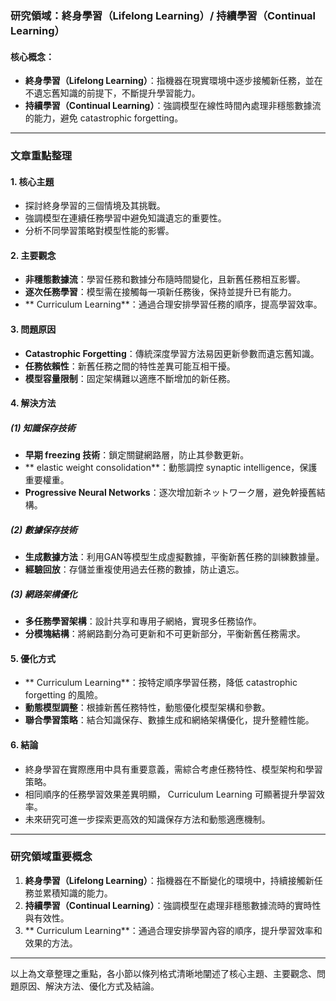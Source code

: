 ### 研究領域：終身學習（Lifelong Learning）/ 持續學習（Continual Learning）

#### 核心概念：
- **終身學習（Lifelong Learning）**：指機器在現實環境中逐步接觸新任務，並在不遺忘舊知識的前提下，不斷提升學習能力。
- **持續學習（Continual Learning）**：強調模型在線性時間內處理非穩態數據流的能力，避免 catastrophic forgetting。

---

### 文章重點整理

#### 1. 核心主題
- 探討終身學習的三個情境及其挑戰。
- 強調模型在連續任務學習中避免知識遺忘的重要性。
- 分析不同學習策略對模型性能的影響。

#### 2. 主要觀念
- **非穩態數據流**：學習任務和數據分布隨時間變化，且新舊任務相互影響。
- **逐次任務學習**：模型需在接觸每一項新任務後，保持並提升已有能力。
- ** Curriculum Learning**：通過合理安排學習任務的順序，提高學習效率。

#### 3. 問題原因
- **Catastrophic Forgetting**：傳統深度學習方法易因更新參數而遺忘舊知識。
- **任務依賴性**：新舊任務之間的特性差異可能互相干擾。
- **模型容量限制**：固定架構難以適應不斷增加的新任務。

#### 4. 解決方法
##### (1) 知識保存技術
- **早期 freezing 技術**：鎖定關鍵網路層，防止其參數更新。
- ** elastic weight consolidation**：動態調控 synaptic intelligence，保護重要權重。
- **Progressive Neural Networks**：逐次增加新ネットワーク層，避免幹擾舊結構。

##### (2) 數據保存技術
- **生成數據方法**：利用GAN等模型生成虛擬數據，平衡新舊任務的訓練數據量。
- **經驗回放**：存儲並重複使用過去任務的數據，防止遺忘。

##### (3) 網路架構優化
- **多任務學習架構**：設計共享和專用子網絡，實現多任務協作。
- **分模塊結構**：將網路劃分為可更新和不可更新部分，平衡新舊任務需求。

#### 5. 優化方式
- ** Curriculum Learning**：按特定順序學習任務，降低 catastrophic forgetting 的風險。
- **動態模型調整**：根據新舊任務特性，動態優化模型架構和參數。
- **聯合學習策略**：結合知識保存、數據生成和網絡架構優化，提升整體性能。

#### 6. 結論
- 終身學習在實際應用中具有重要意義，需綜合考慮任務特性、模型架枸和學習策略。
- 相同順序的任務學習效果差異明顯， Curriculum Learning 可顯著提升學習效率。
- 未來研究可進一步探索更高效的知識保存方法和動態適應機制。

---

### 研究領域重要概念
1. **終身學習（Lifelong Learning）**：指機器在不斷變化的環境中，持續接觸新任務並累積知識的能力。
2. **持續學習（Continual Learning）**：強調模型在處理非穩態數據流時的實時性與有效性。
3. ** Curriculum Learning**：通過合理安排學習內容的順序，提升學習效率和效果的方法。

---

以上為文章整理之重點，各小節以條列格式清晰地闡述了核心主題、主要觀念、問題原因、解決方法、優化方式及結論。